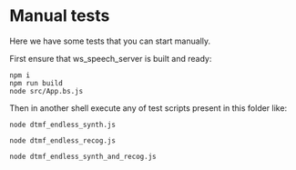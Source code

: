 # Manual tests

Here we have some tests that you can start manually.

First ensure that ws_speech_server is built and ready:
```
npm i
npm run build
node src/App.bs.js
```

Then in another shell execute any of test scripts present in this folder like:
```
node dtmf_endless_synth.js

node dtmf_endless_recog.js

node dtmf_endless_synth_and_recog.js
```
